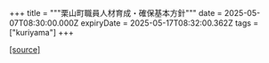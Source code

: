 +++
title = """栗山町職員人材育成・確保基本方針"""
date = 2025-05-07T08:30:00.000Z
expiryDate = 2025-05-17T08:32:00.362Z
tags = ["kuriyama"]
+++


[[source]](https://www.town.kuriyama.hokkaido.jp/soshiki/27/31708.html)
